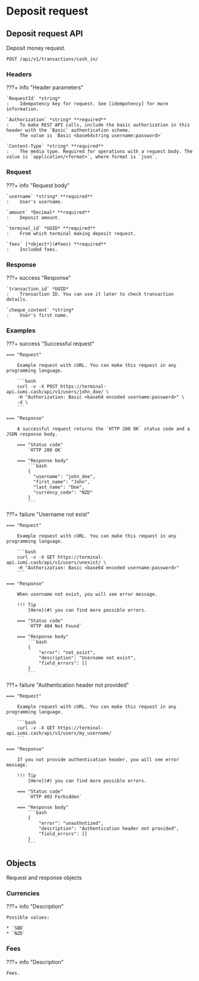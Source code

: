 # Deposit request

## Deposit request API

Deposit money request.

`POST /api/v1/transactions/cash_in/`


### Headers

???+ info "Header parameters"

    `RequestId` *string*
    :    Idempotency key for request. See [idempotency] for more information.

    `Authorization` *string* **required**
    :    To make REST API calls, include the basic authorization in this header with the `Basic` authentication scheme. 
         The value is `Basic <base64string username:password>`

    `Content-Type` *string* **required**
    :    The media type. Required for operations with a request body. The value is `application/<format>`, where format is `json`.


### Request

???+ info "Request body"

    `username` *string* **required**
    :    User's username.

    `amount` *Decimal* **required**
    :    Deposit amount.

    `terminal_id` *UUID* **required**
    :    From which terminal making deposit request.

    `fees` [*object*](#fees) **required**
    :    Included fees.


### Response

???+ success "Response"

    `transaction_id` *UUID*
    :    Transaction ID. You can use it later to check transaction details.

    `cheque_content` *string*
    :    User's first name.


### Examples

???+ success "Successful request"

    === "Request"

        Example request with cURL. You can make this request in any programming language.

        ```bash
        curl -v -X POST https://terminal-api.iumi.cash/api/v1/users/john_doe/ \
        -H "Authorization: Basic <base64 encoded username:password>" \
        -d \
        ```

    === "Response"

        A successful request returns the `HTTP 200 OK` status code and a JSON response body.

        === "Status code"
            `HTTP 200 OK`

        === "Response body"
            ```bash
            {
              "username": "john_doe",
              "first_name": "John",
              "last_name": "Doe",
              "currency_code": "NZD"
            }
            ```

???+ failure "Username not exist"

    === "Request"

        Example request with cURL. You can make this request in any programming language.

        ```bash
        curl -v -X GET https://terminal-api.iumi.cash/api/v1/users/unexist/ \
        -H "Authorization: Basic <base64 encoded username:password>"
        ```

    === "Response"

        When username not exist, you will see error message. 

        !!! Tip
            [Here](#) you can find more possible errors.

        === "Status code"
            `HTTP 404 Not Found`

        === "Response body"
            ```bash
            {
                "error": "not_exist",
                "description": "Username not exist",
                "field_errors": []
            }
            ```

???+ failure "Authentication header not provided"

    === "Request"

        Example request with cURL. You can make this request in any programming language.

        ```bash
        curl -v -X GET https://terminal-api.iumi.cash/api/v1/users/my_username/
        ```

    === "Response"

        If you not provide authentication header, you will see error message.

        !!! Tip
            [Here](#) you can find more possible errors.

        === "Status code"
            `HTTP 403 Forbidden`

        === "Response body"
            ```bash
            {
                "error": "unauthotized",
                "description": "Authentication header not provided",
                "field_errors": []
            }
            ```


## Objects

Request and response objects

### Currencies

???+ info "Description"

    Possible values:

    * `SBD`
    * `NZD`

### Fees

???+ info "Description"

    Fees.

[idempotency]: /idempotency/
